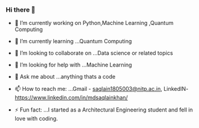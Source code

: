 ### Hi there 👋



- 🔭 I’m currently working on Python,Machine Learning ,Quantum Computing 
- 🌱 I’m currently learning ...Quantum Computing
- 👯 I’m looking to collaborate on ...Data science or related topics
- 🤔 I’m looking for help with ...Machine Learning
- 💬 Ask me about ...anything thats a code
- 📫 How to reach me: ...Gmail - saqlain1805003@nitp.ac.in, LinkedIN-https://www.linkedin.com/in/mdsaqlainkhan/
 
- ⚡ Fun fact: ...I started as a Architectural Engineering student and fell in love with coding.

